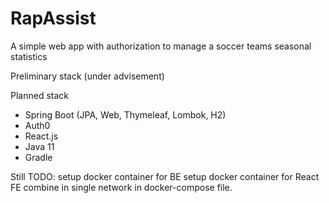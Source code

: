 # RapAssist
A simple web app with authorization to manage a soccer teams seasonal statistics

Preliminary stack (under advisement)

Planned stack
- Spring Boot (JPA, Web, Thymeleaf, Lombok, H2)
- Auth0
- React.js
- Java 11
- Gradle


Still TODO:
setup docker container for BE
setup docker container for React FE
combine in single network in docker-compose file.
